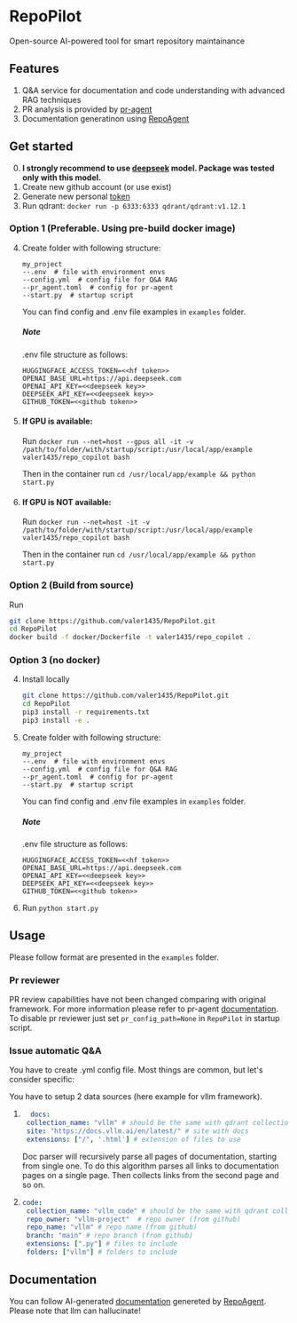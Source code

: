 # RepoPilot
Open-source AI-powered tool for smart repository maintainance

## Features

1. Q&A service for documentation and code understanding with advanced RAG techniques
2. PR analysis is provided by [pr-agent](https://github.com/Codium-ai/pr-agent)
3. Documentation generatinon using [RepoAgent](https://github.com/OpenBMB/RepoAgent)

## Get started
0. **I strongly recommend to use [deepseek](https://www.deepseek.com/) model. Package was tested only with this model.**
1. Create new github account (or use exist)
2. Generate new personal [token](https://github.com/settings/tokens/new) 
3. Run qdrant: `docker run -p 6333:6333 qdrant/qdrant:v1.12.1`
### Option 1 (Preferable. Using pre-build docker image)
4. Create folder with following structure:
    ```
    my_project
    --.env  # file with environment envs
    --config.yml  # config file for Q&A RAG
    --pr_agent.toml  # config for pr-agent
    --start.py  # startup script
    ```
    You can find config and .env file examples in `examples` folder.
    
    ##### Note
    .env file structure as follows: 
    ```
    HUGGINGFACE_ACCESS_TOKEN=<<hf token>>
    OPENAI_BASE_URL=https://api.deepseek.com
    OPENAI_API_KEY=<<deepseek key>>
    DEEPSEEK_API_KEY=<<deepseek key>>
    GITHUB_TOKEN=<<github token>>
    ```
5. #### If GPU is available:
   Run `docker run --net=host --gpus all -it -v /path/to/folder/with/startup/script:/usr/local/app/example valer1435/repo_copilot bash`
   
   Then in the container run `cd /usr/local/app/example && python start.py`
6. #### If GPU is  NOT available:
   Run `docker run --net=host -it -v /path/to/folder/with/startup/script:/usr/local/app/example valer1435/repo_copilot bash`
   
   Then in the container run `cd /usr/local/app/example && python start.py`

### Option 2 (Build from source)
Run 
```bash
git clone https://github.com/valer1435/RepoPilot.git
cd RepoPilot
docker build -f docker/Dockerfile -t valer1435/repo_copilot .
```

### Option 3 (no docker)
4. Install locally 
    ```bash
    git clone https://github.com/valer1435/RepoPilot.git
    cd RepoPilot
    pip3 install -r requirements.txt
    pip3 install -e .
    ```
5. Create folder with following structure:
    ```
    my_project
    --.env  # file with environment envs
    --config.yml  # config file for Q&A RAG
    --pr_agent.toml  # config for pr-agent
    --start.py  # startup script
    ```
    You can find config and .env file examples in `examples` folder.
    
    ##### Note
    .env file structure as follows: 
    ```
    HUGGINGFACE_ACCESS_TOKEN=<<hf token>>
    OPENAI_BASE_URL=https://api.deepseek.com
    OPENAI_API_KEY=<<deepseek key>>
    DEEPSEEK_API_KEY=<<deepseek key>>
    GITHUB_TOKEN=<<github token>>
    ```
6. Run `python start.py`

    

## Usage
Please follow format are presented in the `examples` folder.

### Pr reviewer
PR review capabilities have not been changed comparing with original framework.
For more information please refer to pr-agent [documentation](https://qodo-merge-docs.qodo.ai/).
To disable pr reviewer just set `pr_config_path=None` in `RepoPilot` in startup script.

### Issue automatic Q&A
You have to create .yml config file. Most things are common, but let's consider specific:

You have to setup 2 data sources (here example for vllm framework).
1. ```yml
     docs:
    collection_name: "vllm" # should be the same with qdrant collection
    site: "https://docs.vllm.ai/en/latest/" # site with docs
    extensions: ["/", '.html'] # extension of files to use
   ```
   Doc parser will recursively parse all pages of documentation, starting from single one. To do this algorithm parses all links to documentation pages on a single page. Then collects links from the second page and so on.
2. ```yml
   code:
    collection_name: "vllm_code" # should be the same with qdrant collection
    repo_owner: "vllm-project"  # repo owner (from github)
    repo_name: "vllm" # repo name (from github)
    branch: "main" # repo branch (from github)
    extensions: [".py"] # files to include
    folders: ["vllm"] # folders to include
   ```
## Documentation

You can follow AI-generated [documentation](https://valeriis-organization.gitbook.io/repopilot-docs) genereted by [RepoAgent](https://github.com/OpenBMB/RepoAgent). Please note that llm can hallucinate!
